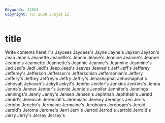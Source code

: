 ```yaml
---
Keywords: 23554
Copyright: (C) 2020 Junjie Li
---
```


# title

Write contents here!!!
's 
Jaycees 
Jaycees's
Jayne 
Jayne's 
Jayson 
Jayson's 
Jean 
Jean's 
Jeanette 
Jeanette's 
Jeanie 
Jeanie's
Jeanine 
Jeanine's 
Jeanne 
Jeanne's 
Jeannette 
Jeannette's 
Jeannie 
Jeannie's 
Jeannine 
Jeannine's
Jed 
Jed's 
Jedi 
Jedi's 
Jeep 
Jeep's 
Jeeves 
Jeeves's 
Jeff 
Jeff's
Jefferey 
Jefferey's 
Jefferson 
Jefferson's 
Jeffersonian 
Jeffersonian's 
Jeffery 
Jeffery's 
Jeffrey 
Jeffrey's
Jeffry 
Jeffry's 
Jehoshaphat 
Jehoshaphat's 
Jehovah 
Jehovah's 
Jekyll 
Jekyll's 
Jenifer 
Jenifer's
Jenkins 
Jenkins's 
Jenna 
Jenna's 
Jenner 
Jenner's 
Jennie 
Jennie's 
Jennifer 
Jennifer's
Jennings 
Jennings's 
Jenny 
Jenny's 
Jensen 
Jensen's 
Jephthah 
Jephthah's 
Jerald 
Jerald's
Jeremiah 
Jeremiah's 
Jeremiahs 
Jeremy 
Jeremy's 
Jeri 
Jeri's 
Jericho 
Jericho's 
Jermaine
Jermaine's 
Jeroboam 
Jeroboam's 
Jerold 
Jerold's 
Jerome 
Jerome's 
Jerri 
Jerri's 
Jerrod
Jerrod's 
Jerrold 
Jerrold's 
Jerry 
Jerry's 
Jersey 
Jersey's 
